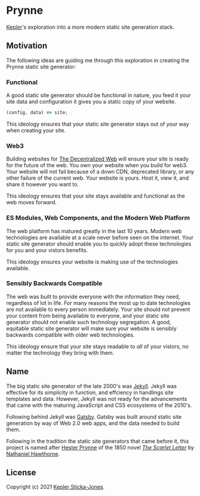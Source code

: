 # Prynne

[Kepler](https://keplersj.com)'s exploration into a more modern static site generation stack.

## Motivation

The following ideas are guiding me through this exploration in creating the Prynne static site generator:

### Functional

A good static site generator should be functional in nature, you feed it your site data and configuration it gives you a static copy of your website.

```js
(config, data) => site;
```

This ideology ensures that your static site generator stays out of your way when creating your site.

### Web3

Building websites for [The Decentralized Web](https://defipulse.com/blog/web3-explained/) will ensure your site is ready for the future of the web. You own your website when you build for web3. Your website will not fail because of a down CDN, deprecated library, or any other failure of the current web. Your website is yours. Host it, view it, and share it however you want to.

This ideology ensures that your site stays available and functional as the web moves forward.

### ES Modules, Web Components, and the Modern Web Platform

The web platform has matured greatly in the last 10 years. Modern web technologies are available at a scale never before seen on the internet. Your static site generator should enable you to quickly adopt these technologies for you and your vistors benefits.

This ideology ensures your website is making use of the technologies available.

### Sensibly Backwards Compatible

The web was built to provide everyone with the information they need, regardless of lot in life. For many reasons the most up to date technologies are not available to every person immediately. Your site should not prevent your content from being available to everyone, and your static site generator should not enable such technology segregation. A good, equitable static site generator will make sure your website is sensibly backwards compatible with older web technologies.

This ideology ensure that your site stays readable to _all_ of your vistors, no matter the technology they bring with them.

## Name

The big static site generator of the late 2000's was [Jekyll](https://jekyllrb.com/). Jekyll was effective for its simplicity in function, and effciency in handlings site templates and data. However, Jekyll was not ready for the advancements that came with the maturing JavaScript and CSS ecosystems of the 2010's.

Following behind Jekyll was [Gatsby](https://www.gatsbyjs.com/). Gatsby was built around static site generation by way of Web 2.0 web apps, and the data needed to build them.

Following in the tradition the static site generators that came before it, this project is named after [Hester Prynne](https://en.wikipedia.org/wiki/Hester_Prynne) of the 1850 novel [_The Scarlet Letter_](https://en.wikipedia.org/wiki/The_Scarlet_Letter) by [Nathaniel Hawthorne](https://en.wikipedia.org/wiki/Nathaniel_Hawthorne).

## License

Copyright (c) 2021 [Kepler Sticka-Jones](https://keplersj.com).
